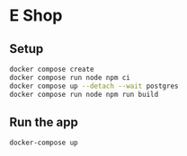 # E Shop

## Setup

```sh
docker compose create
docker compose run node npm ci
docker compose up --detach --wait postgres
docker compose run node npm run build
```

## Run the app

```sh
docker-compose up
```
